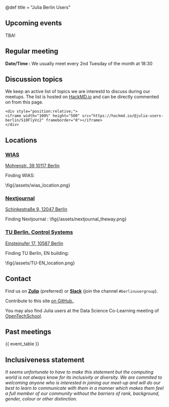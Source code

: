 @def title = "Julia Berlin Users"

## Upcoming events

TBA!

## Regular meeting

**Date/Time :** We usually meet every 2nd Tuesday of the month at 18:30

## Discussion topics

We keep an active list of topics we are interestd to discuss during our meetups.
The list is hosted on [HackMD.io](https://hackmd.io) and can be directly commented
on from this page.

~~~
<div style="position:relative;">
<iframe width="100%" height="500" src="https://hackmd.io/@julia-users-berlin/S10FlyVz2" frameborder="0"></iframe>
</div>
~~~

## Locations

### [WIAS](https://www.wias-berlin.de/)

  [Mohrenstr. 39 10117 Berlin](https://goo.gl/maps/v8o2CuL4NPgbWKBj9)

  Finding WIAS:

  \fig{/assets/wias_location.png}

### [Nextjournal](https://nextjournal.com/)

  [Schinkestraße 9, 12047 Berlin](https://goo.gl/maps/uJwQEGuNuCm)

  Finding Nextjournal :
  \fig{/assets/nextjournal_theway.png}

### [TU Berlin, Control Systems](www.control.tu-berlin.de)

  [Einsteinufer 17, 10587 Berlin](https://www.openstreetmap.org/way/26499336#map=18/52.51505/13.32682)

  Finding TU Berlin, EN building:

  \fig{/assets/TU-EN_location.png}

## Contact

Find us on [**Zulip**](https://julialang.zulipchat.com/#narrow/stream/249782-berlinusergroup) (preferred) or [**Slack**](https://slackinvite.julialang.org/) (join the channel `#berlinusergroup`).

Contribute to this site [on GitHub.](https://github.com/julia-users-berlin/julia-users-berlin.github.io).

You may also find Julia users at the Data Science Co-Learning meeting of [OpenTechSchool](https://www.meetup.com/de-DE/opentechschool-berlin/events/rrpsdqyxpbmc/).

## Past meetings

{{ event_table }}

## Inclusiveness statement

*It seems unfortunate to have to make this statement but the computing world is not always know for its inclusivity or diversity. We are commited to welcoming anyone who is interested in joining our meet-up and will do our best to learn to communicate with them in a manner which makes them feel a full member of our community without the barriers of rank, background, gender, colour or other distinction.*
